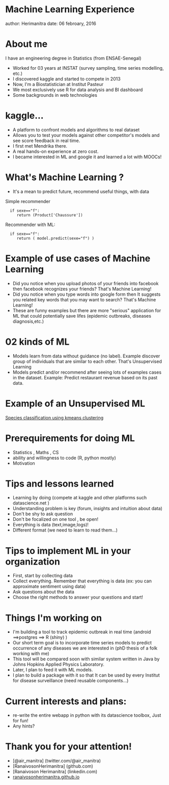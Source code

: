 Machine Learning Experience
========================================================
author: Herimanitra
date: 06 febroary, 2016

About me
========================================================

I have an engineering degree in Statistics (from ENSAE-Senegal)

- Worked for 03 years at INSTAT (survey sampling, time series modelling, etc.)
- I discovered kaggle and started to compete in 2013 
- Now, I'm a Biostatistician at Institut Pasteur
- We most exclusively use R for data analysis and BI dashboard
- Some backgrounds in web technologies

kaggle...
========================================================
- A platform to confront models and algorithms to real dataset
- Allows you to test your models against other competitor's models 
and see score feedback in real time.
- I first met Mendrika there.
- A real hands-on experience at zero cost.
- I became interested in ML and google it and learned a lot with MOOCs!

What's Machine Learning ?
========================================================
- It's a mean to predict future, recommend useful things, with data

Simple recommender 
```
  if sexe=="f":
     return (Product['Chaussure'])
```

Recommender with ML:

```
  if sexe=="f":
     return ( model.predict(sexe="f") )
```

Example of use cases of Machine Learning
========================================================
- Did you notice when you upload photos of your friends into facebook
then facebook recognizes your friends? That's Machine Learning!
- Did you notice when you type words into google form then It suggests you
related key words that you may want to search? That's Machine Learning!
- These are funny examples but there are more "serious" application for
ML that could potentially save lifes (epidemic outbreaks, diseases diagnosis,etc.)

02 kinds of ML
========================================================
- Models learn from data without guidance (no label). Example discover group of
individuals that are similar to each other. That's Unsupervised Learning
- Models predict and/or recommend after seeing lots of examples cases in the dataset.
Example: Predict restaurant revenue based on its past data.

Example of an Unsupervised ML
========================================================


[Species classification using kmeans clustering ](http://localhost:8888/notebooks/Python_BioinfoCourse/MLdemos_meetup.ipynb)




Prerequirements for doing ML
========================================================
- Statistics , Maths , CS
- ability and willingness to code (R, python mostly)
- Motivation  

Tips and lessons learned
========================================================

- Learning by doing (compete at kaggle and other platforms such datascience.net )
- Understanding problem is key (forum, insights and intuition about data)
- Don't be shy to ask question
- Don't be focalized on one tool , be open!
- Everything is data (text,image,logs)!
- Different format (we need to learn to read them...)

Tips to implement ML in your organization
========================================================
- First, start by collecting data
- Collect everything. Remember that everything is data (ex: you can approximate sentiment using data)
- Ask questions about the data
- Choose the right methods to answer your questions and start!



Things I'm working on
========================================================
- I'm building a tool to track epidemic outbreak in real time (android ==>postgres ==> R (shiny) )
- Our short term goal is to incorporate time series
 models to predict occurrence of any diseases we are interested in (phD thesis of a folk working with me)
- This tool will be compared soon with similar system written in Java by Johns Hopkins Applied Physics Laboratory. 
- Later, I plan to feed it with ML models.
- I plan to build a package with it so that It can be used by every Institut for disease surveillance (need reusable components...)


Current interests and plans:
========================================================
- re-write the entire webapp in python with its datascience toolbox, Just for fun!
- Any hints?



Thank you for your attention!
========================================================

* [@air_manitra] (twitter.com/@air_manitra)
* [RanaivosonHerimanitra] (github.com)
* [Ranaivoson Herimanitra] (linkedin.com)
* [ranaivosonherimanitra.github.io](ranaivosonherimanitra.github.io)

 
